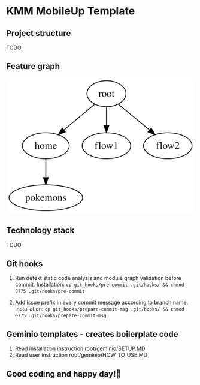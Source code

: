 # KMM MobileUp Template

## Project structure
TODO

## Feature graph
<img src="shared/module_graph/modules.svg">

## Technology stack
TODO

## Git hooks
1. Run detekt static code analysis and module graph validation before commit. Installation:
`cp git_hooks/pre-commit .git/hooks/ && chmod 0775 .git/hooks/pre-commit`

2. Add issue prefix in every commit message according to branch name. Installation:
`cp git_hooks/prepare-commit-msg .git/hooks/ && chmod 0775 .git/hooks/prepare-commit-msg`

## Geminio templates - creates boilerplate code
1. Read installation instruction root/geminio/SETUP.MD
2. Read user instruction  root/geminio/HOW_TO_USE.MD

## Good coding and happy day!🤘
